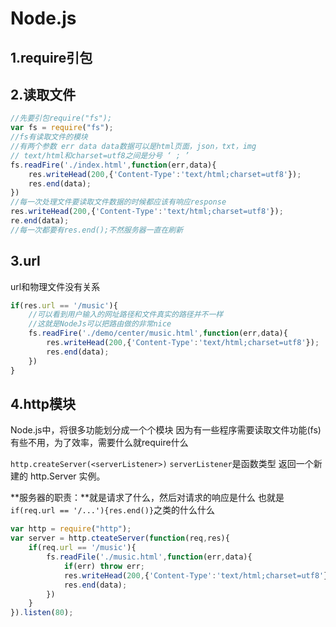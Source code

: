 # Node.js

## 1.require引包

## 2.读取文件

```js
//先要引包require("fs");
var fs = require("fs");
//fs有读取文件的模块
//有两个参数 err data data数据可以是html页面，json，txt，img
// text/html和charset=utf8之间是分号 ‘ ; ’
fs.readFire('./index.html',function(err,data){
    res.writeHead(200,{'Content-Type':'text/html;charset=utf8'});
    res.end(data);
})
//每一次处理文件要读取文件数据的时候都应该有响应response
res.writeHead(200,{'Content-Type':'text/html;charset=utf8'});
re.end(data);
//每一次都要有res.end();不然服务器一直在刷新
```

## 3.url

url和物理文件没有关系

```js
if(res.url == '/music'){
    //可以看到用户输入的网址路径和文件真实的路径并不一样
    //这就是NodeJs可以把路由做的非常nice
    fs.readFire('./demo/center/music.html',function(err,data){
        res.writeHead(200,{'Content-Type':'text/html;charset=utf8'});
        res.end(data);
    })
}
```

## 4.http模块

Node.js中，将很多功能划分成一个个模块
因为有一些程序需要读取文件功能(fs)有些不用，为了效率，需要什么就require什么

`http.createServer(<serverListener>)`
`serverListener`是函数类型
返回一个新建的 http.Server 实例。

**服务器的职责：**就是请求了什么，然后对请求的响应是什么
也就是`if(req.url == '/...'){res.end()}`之类的什么什么

```js
var http = require("http");
var server = http.cteateServer(function(req,res){
    if(req.url == '/music'){
        fs.readFile('./music.html',function(err,data){
            if(err) throw err;
            res.writeHead(200,{'Content-Type':'text/html;charset=utf8'});
            res.end(data);
        })
    }
}).listen(80);
```